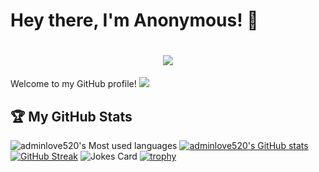 # Hey there, I'm Anonymous! 👋

<h1 align="center">
  <a href="https://sunguoqi.com/">
    <img src="https://readme-typing-svg.herokuapp.com/?lines=console.log(%22Hello%2C%20World!%22);Anonymous祝您今天愉快!&center=true&size=27">
  </a>
</h1>

Welcome to my GitHub profile! 
![](https://visitor-badge.glitch.me/badge?page_id=adminlove520)

## 🏆 My GitHub Stats
![adminlove520's Most used languages](https://github-readme-stats-git-masterrstaa-rickstaa.vercel.app/api/top-langs/?username=adminlove520&layout=compact&hide_border=true&langs_count=10)
[![adminlove520's GitHub stats](https://github-readme-stats-git-masterrstaa-rickstaa.vercel.app/api?username=a)](https://github.com/anuraghazra/github-readme-stats)
[![GitHub Streak](https://github-readme-streak-stats.herokuapp.com/?user=adminlove520&theme=dark&hide_border=true)](https://git.io/streak-stats)
<img src="https://readme-jokes.vercel.app/api?hideBorder&bgColor=%23121212" alt="Jokes Card" />
[![trophy](https://github-profile-trophy.vercel.app/?username=adminlove520)](https://github.com/ryo-ma/github-profile-trophy)

